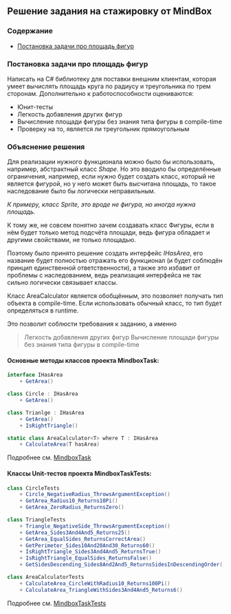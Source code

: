 ## Решение задания на стажировку от MindBox

### Содержание
- [Постановка задачи про площадь фигур](https://github.com/kgaudium/MinboxTask/edit/master/README.md#%D0%BF%D0%BE%D1%81%D1%82%D0%B0%D0%BD%D0%BE%D0%B2%D0%BA%D0%B0-%D0%B7%D0%B0%D0%B4%D0%B0%D1%87%D0%B8-%D0%BF%D1%80%D0%BE-%D0%BF%D0%BB%D0%BE%D1%89%D0%B0%D0%B4%D1%8C-%D1%84%D0%B8%D0%B3%D1%83%D1%80)


### Постановка задачи про площадь фигур
Написать на C# библиотеку для поставки внешним клиентам, которая умеет вычислять площадь круга по радиусу и треугольника по трем сторонам. Дополнительно к работоспособности оцениваются:
-   Юнит-тесты
-   Легкость добавления других фигур
-   Вычисление площади фигуры без знания типа фигуры в compile-time
-   Проверку на то, является ли треугольник прямоугольным

### Объяснение решения

Для реализации нужного функционала можно было бы использовать, например, абстрактный класс *Shape*. Но это вводило бы определённые ограничения, например, если нужно будет создать класс, который не является фигурой, но у него может быть высчитана площадь, то такое наследование было бы логически неправильным.

*К примеру, класс Sprite, это вроде не фигура, но иногда нужна площадь.*

К тому же, не совсем понятно зачем создавать класс Фигуры, если в нём будет только метод подсчёта площади, ведь фигура обладает и другими свойствами, не только площадью.

Поэтому было принято решение создать интерфейс *IHasArea*, его название будет полностью отражать его функционал (и будет соблюдён принцип единственной ответственности), а также это избавит от проблемы с наследованием, ведь реализация интерфейса не так сильно логически связывает классы.

Класс AreaCalculator является обобщённым, это позволяет получать тип объекта в compile-time. Если использовать обычный класс, то тип будет определяться в runtime.

Это позволит соблюсти требования к заданию, а именно
> Легкость добавления других фигур
> Вычисление площади фигуры без знания типа фигуры в compile-time

#### Основные методы классов проекта MindboxTask:
```csharp
interface IHasArea
	+ GetArea()

class Circle : IHasArea
	+ GetArea()

class Trianlge : IHasArea
	+ GetArea()
	+ IsRightTriangle()

static class AreaCalculator<T> where T : IHasArea
	+ CalculateArea(T hasArea)
```
Подробнее см. [MindboxTask](https://github.com/kgaudium/MinboxTask/tree/master/MindboxTask)

#### Классы Unit-тестов проекта MindboxTaskTests:
```csharp
class CircleTests
	+ Circle_NegativeRadius_ThrowsArgumentException()
	+ GetArea_Radius10_Returns10Pi()
	+ GetArea_ZeroRadius_ReturnsZero()

class TriangleTests
	+ Triangle_NegativeSide_ThrowsArgumentException()
	+ GetArea_Sides3And4And5_Returns25()
	+ GetArea_EqualSides_ReturnsCorrectArea()
	+ GetPerimeter_Sides10And20And30_Returns60()
	+ IsRightTriangle_Sides3And4And5_ReturnsTrue()
	+ IsRightTriangle_EqualSides_ReturnsFalse()
	+ GetSidesDescending_Sides8And2And5_ReturnsSidesInDescendingOrder()

class AreaCalculatorTests
	+ CalculateArea_CircleWithRadius10_Returns100Pi()
	+ CalculateArea_TriangleWithSides3And4And5_Returns6()
```
Подробнее см. [MindboxTaskTests](https://github.com/kgaudium/MinboxTask/tree/master/MindboxTaskTests)
